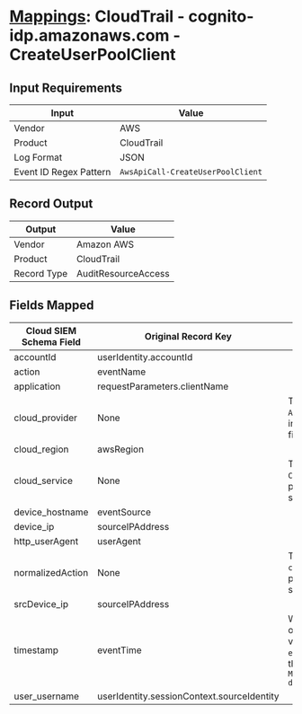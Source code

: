 # [Mappings](README.md): CloudTrail - cognito-idp.amazonaws.com - CreateUserPoolClient

## Input Requirements

|Input|Value|
|-----|-----|
|Vendor|AWS|
|Product|CloudTrail|
|Log Format|JSON|
|Event ID Regex Pattern|`AwsApiCall-CreateUserPoolClient`|

## Record Output

|Output|Value|
|------|-----|
|Vendor|Amazon AWS|
|Product|CloudTrail|
|Record Type|AuditResourceAccess|

## Fields Mapped

|Cloud SIEM Schema Field|Original Record Key|Notes|
|-----------------------|-------------------|-----|
|accountId|userIdentity.accountId||
|action|eventName||
|application|requestParameters.clientName||
|cloud_provider|None|The static text `AWS` is populated in this schema field.|
|cloud_region|awsRegion||
|cloud_service|None|The static text `Cognito IDP` is populated in this schema field.|
|device_hostname|eventSource||
|device_ip|sourceIPAddress||
|http_userAgent|userAgent||
|normalizedAction|None|The static text `create` is populated in this schema field.|
|srcDevice_ip|sourceIPAddress||
|timestamp|eventTime|We expect the orginal record value of `eventTime` is in the format `yyyy-MM-dd'T'HH:mm:ss'Z'`|
|user_username|userIdentity.sessionContext.sourceIdentity||

